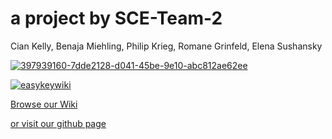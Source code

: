 # a project by SCE-Team-2
Cian Kelly, Benaja Miehling, Philip Krieg, Romane Grinfeld, Elena Sushansky

[![397939160-7dde2128-d041-45be-9e10-abc812ae62ee](https://github.com/user-attachments/assets/c41caa2c-4736-4b88-9ee3-d82650a133d8)](https://github.com/Real-Projects-Digitalization/SCE-Team-2/wiki)

[![easykeywiki](https://github.com/user-attachments/assets/366785ca-ce0d-4919-9845-66ab3fd10297)](https://github.com/Real-Projects-Digitalization/SCE-Team-2/wiki)

[Browse our Wiki](https://github.com/Real-Projects-Digitalization/SCE-Team-2/wiki)

[or visit our github page](https://ciankelly-dotcom.github.io)

